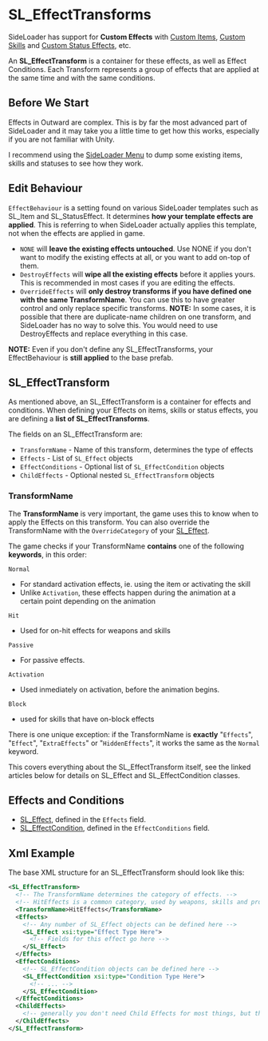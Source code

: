 # SL_EffectTransforms

SideLoader has support for <b>Custom Effects</b> with [Custom Items](Custom/Items), [Custom Skills](Custom/Skills) and [Custom Status Effects](Custom/StatusEffects), etc.

An <b>SL_EffectTransform</b> is a container for these effects, as well as Effect Conditions. Each Transform represents a group of effects that are applied at the same time and with the same conditions.

## Before We Start
Effects in Outward are complex. This is by far the most advanced part of SideLoader and it may take you a little time to get how this works, especially if you are not familiar with Unity.

I recommend using the [SideLoader Menu](GettingStarted/SLMenu) to dump some existing items, skills and statuses to see how they work.

## Edit Behaviour
`EffectBehaviour` is a setting found on various SideLoader templates such as SL_Item and SL_StatusEffect. It determines <b>how your template effects are applied</b>. This is referring to when SideLoader actually applies this template, not when the effects are applied in game.
* `NONE` will <b>leave the existing effects untouched</b>. Use NONE if you don't want to modify the existing effects at all, or you want to add on-top of them.
* `DestroyEffects` will <b>wipe all the existing effects</b> before it applies yours. This is recommended in most cases if you are editing the effects.
* `OverrideEffects` will <b>only destroy transforms if you have defined one with the same TransformName</b>. You can use this to have greater control and only replace specific transforms. <b>NOTE:</b> In some cases, it is possible that there are duplicate-name children on one transform, and SideLoader has no way to solve this. You would need to use DestroyEffects and replace everything in this case.

<b>NOTE:</b> Even if you don't define any SL_EffectTransforms, your EffectBehaviour is <b>still applied</b> to the base prefab.

## SL_EffectTransform
As mentioned above, an SL_EffectTransform is a container for effects and conditions. When defining your Effects on items, skills or status effects, you are defining a <b>list of SL_EffectTransforms</b>.

The fields on an SL_EffectTransform are:

* `TransformName` - Name of this transform, determines the type of effects
* `Effects` - List of `SL_Effect` objects
* `EffectConditions` - Optional list of `SL_EffectCondition` objects
* `ChildEffects` - Optional nested `SL_EffectTransform` objects

### TransformName

The <b>TransformName</b> is very important, the game uses this to know when to apply the Effects on this transform. You can also override the TransformName with the `OverrideCategory` of your [SL_Effect](Effects/SL_Effect).

The game checks if your TransformName <b>contains</b> one of the following <b>keywords</b>, in this order:

`Normal`
* For standard activation effects, ie. using the item or activating the skill
* Unlike `Activation`, these effects happen during the animation at a certain point depending on the animation

`Hit`
* Used for on-hit effects for weapons and skills

`Passive`
* For passive effects. 

`Activation`
* Used inmediately on activation, before the animation begins.

`Block`
* used for skills that have on-block effects

There is one unique exception: if the TransformName is <b>exactly</b> "`Effects`", "`Effect`", "`ExtraEffects`" or "`HiddenEffects`", it works the same as the `Normal` keyword.

This covers everything about the SL_EffectTransform itself, see the linked articles below for details on SL_Effect and SL_EffectCondition classes.

## Effects and Conditions

* [SL_Effect](Effects/SL_Effect), defined in the `Effects` field.
* [SL_EffectCondition](Effects/SL_EffectCondition), defined in the `EffectConditions` field.

## Xml Example
The base XML structure for an SL_EffectTransform should look like this:
```xml
<SL_EffectTransform>
  <!-- The TransformName determines the category of effects. -->
  <!-- HitEffects is a common category, used by weapons, skills and projectiles -->
  <TransformName>HitEffects</TransformName> 
  <Effects> 
    <!-- Any number of SL_Effect objects can be defined here -->
    <SL_Effect xsi:type="Effect Type Here">
      <!-- Fields for this effect go here -->
    </SL_Effect>
  </Effects>
  <EffectConditions>
    <!-- SL_EffectCondition objects can be defined here -->
    <SL_EffectCondition xsi:type="Condition Type Here">
      <!-- ... -->
    </SL_EffectCondition>
  </EffectConditions>
  <ChildEffects>
    <!-- generally you don't need Child Effects for most things, but the game sometimes uses them -->
  </ChildEffects>
</SL_EffectTransform>
```